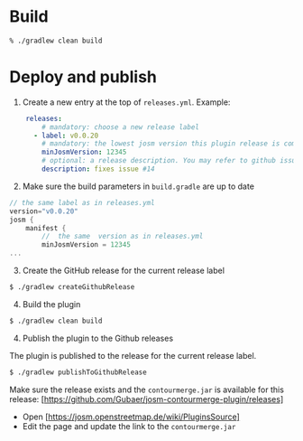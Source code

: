 # Build

```bash
% ./gradlew clean build
```

# Deploy and publish

1. Create a new entry at the top of `releases.yml`. Example:

```yml
    releases:
        # mandatory: choose a new release label
      - label: v0.0.20
        # mandatory: the lowest josm version this plugin release is compatible with
        minJosmVersion: 12345
        # optional: a release description. You may refer to github issues.
        description: fixes issue #14
```


2. Make sure the build parameters in `build.gradle` are up to date

```gradle
// the same label as in releases.yml
version="v0.0.20"
josm {
    manifest {
        //  the same  version as in releases.yml
        minJosmVersion = 12345
...
```

3. Create the GitHub release for the current release label
```bash
$ ./gradlew createGithubRelease
```

4. Build the plugin
```bash
$ ./gradlew clean build
```

4. Publish the plugin to the Github releases

The plugin is published to the release for the current release label.

```bash
$ ./gradlew publishToGithubRelease
```
Make sure the release exists and the `contourmerge.jar` is available for this
release: [https://github.com/Gubaer/josm-contourmerge-plugin/releases]


* Open [https://josm.openstreetmap.de/wiki/PluginsSource]
* Edit the page and update the link to the `contourmerge.jar`

